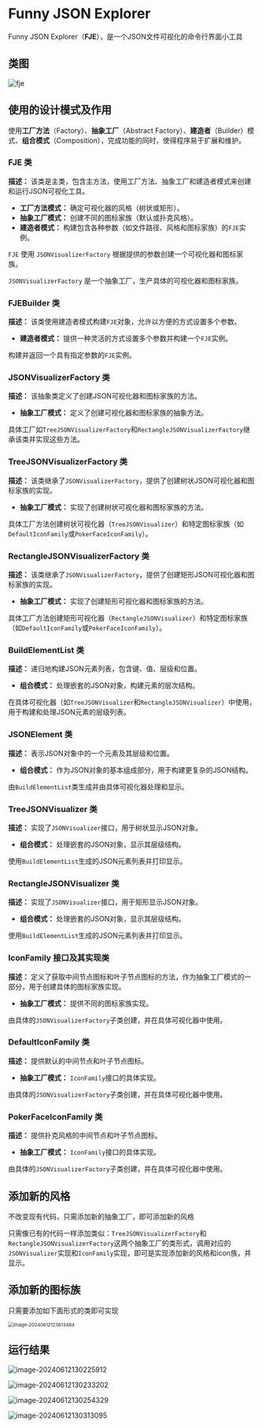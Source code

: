 # Funny JSON Explorer

Funny JSON Explorer（**FJE**），是一个JSON文件可视化的命令行界面小工具

## 类图

![fje](C:\Users\22739\Desktop\github\learning-note\c++项目\images\fje.jpg)



## 使用的设计模式及作用

使用**工厂方法**（Factory）、**抽象工厂**（Abstract Factory）、**建造者**（Builder）模式、**组合模式**（Composition），完成功能的同时，使得程序易于扩展和维护。

### FJE 类

**描述：** 该类是主类，包含主方法，使用工厂方法、抽象工厂和建造者模式来创建和运行JSON可视化工具。

- **工厂方法模式：** 确定可视化器的风格（树状或矩形）。
- **抽象工厂模式：** 创建不同的图标家族（默认或扑克风格）。
- **建造者模式：** 构建包含各种参数（如文件路径、风格和图标家族）的`FJE`实例。

`FJE` 使用 `JSONVisualizerFactory` 根据提供的参数创建一个可视化器和图标家族。

`JSONVisualizerFactory` 是一个抽象工厂，生产具体的可视化器和图标家族。



### FJEBuilder 类

**描述：** 该类使用建造者模式构建`FJE`对象，允许以方便的方式设置多个参数。

- **建造者模式：** 提供一种灵活的方式设置多个参数并构建一个`FJE`实例。

构建并返回一个具有指定参数的`FJE`实例。



### JSONVisualizerFactory 类

**描述：** 该抽象类定义了创建JSON可视化器和图标家族的方法。

- **抽象工厂模式：** 定义了创建可视化器和图标家族的抽象方法。

具体工厂如`TreeJSONVisualizerFactory`和`RectangleJSONVisualizerFactory`继承该类并实现这些方法。



### TreeJSONVisualizerFactory 类

**描述：** 该类继承了`JSONVisualizerFactory`，提供了创建树状JSON可视化器和图标家族的实现。

- **抽象工厂模式：** 实现了创建树状可视化器和图标家族的方法。

具体工厂方法创建树状可视化器（`TreeJSONVisualizer`）和特定图标家族（如`DefaultIconFamily`或`PokerFaceIconFamily`）。



### RectangleJSONVisualizerFactory 类

**描述：** 该类继承了`JSONVisualizerFactory`，提供了创建矩形JSON可视化器和图标家族的实现。

- **抽象工厂模式：** 实现了创建矩形可视化器和图标家族的方法。

具体工厂方法创建矩形可视化器（`RectangleJSONVisualizer`）和特定图标家族（如`DefaultIconFamily`或`PokerFaceIconFamily`）。



### BuildElementList 类

**描述：** 递归地构建JSON元素列表，包含键、值、层级和位置。

- **组合模式：** 处理嵌套的JSON对象，构建元素的层次结构。

在具体可视化器（如`TreeJSONVisualizer`和`RectangleJSONVisualizer`）中使用，用于构建和处理JSON元素的层级列表。



### JSONElement 类

**描述：** 表示JSON对象中的一个元素及其层级和位置。

- **组合模式：** 作为JSON对象的基本组成部分，用于构建更复杂的JSON结构。

由`BuildElementList`类生成并由具体可视化器处理和显示。



### TreeJSONVisualizer 类

**描述：** 实现了`JSONVisualizer`接口，用于树状显示JSON对象。

- **组合模式：** 处理嵌套的JSON对象，显示其层级结构。

使用`BuildElementList`生成的JSON元素列表并打印显示。



### RectangleJSONVisualizer 类

**描述：** 实现了`JSONVisualizer`接口，用于矩形显示JSON对象。

- **组合模式：** 处理嵌套的JSON对象，显示其层级结构。

使用`BuildElementList`生成的JSON元素列表并打印显示。



### IconFamily 接口及其实现类

**描述：** 定义了获取中间节点图标和叶子节点图标的方法，作为抽象工厂模式的一部分，用于创建具体的图标家族实现。

- **抽象工厂模式：** 提供不同的图标家族实现。

由具体的`JSONVisualizerFactory`子类创建，并在具体可视化器中使用。



### DefaultIconFamily 类

**描述：** 提供默认的中间节点和叶子节点图标。

- **抽象工厂模式：** `IconFamily`接口的具体实现。

由具体的`JSONVisualizerFactory`子类创建，并在具体可视化器中使用。



### PokerFaceIconFamily 类

**描述：** 提供扑克风格的中间节点和叶子节点图标。

- **抽象工厂模式：** `IconFamily`接口的具体实现。

由具体的`JSONVisualizerFactory`子类创建，并在具体可视化器中使用。





## 添加新的风格

不改变现有代码，只需添加新的抽象工厂，即可添加新的风格

只需像已有的代码一样添加类似：`TreeJSONVisualizerFactory`和`RectangleJSONVisualizerFactory`这两个抽象工厂的类形式，调用对应的`JSONVisualizer`实现和`IconFamily`实现，即可是实现添加新的风格和icon族，并显示。



## 添加新的图标族

只需要添加如下面形式的类即可实现

<img src="C:\Users\22739\Desktop\github\learning-note\c++项目\images\image-20240612123613464.png" alt="image-20240612123613464" style="zoom: 67%;" />



## 运行结果

![image-20240612130225912](C:\Users\22739\Desktop\third_fall\Software\fje\result\image-20240612130225912.png)



![image-20240612130233202](C:\Users\22739\Desktop\github\learning-note\c++项目\images\image-20240612130233202.png)



![image-20240612130254329](C:\Users\22739\Desktop\github\learning-note\c++项目\images\image-20240612130254329.png)



![image-20240612130313095](C:\Users\22739\Desktop\github\learning-note\c++项目\images\image-20240612130313095.png)






